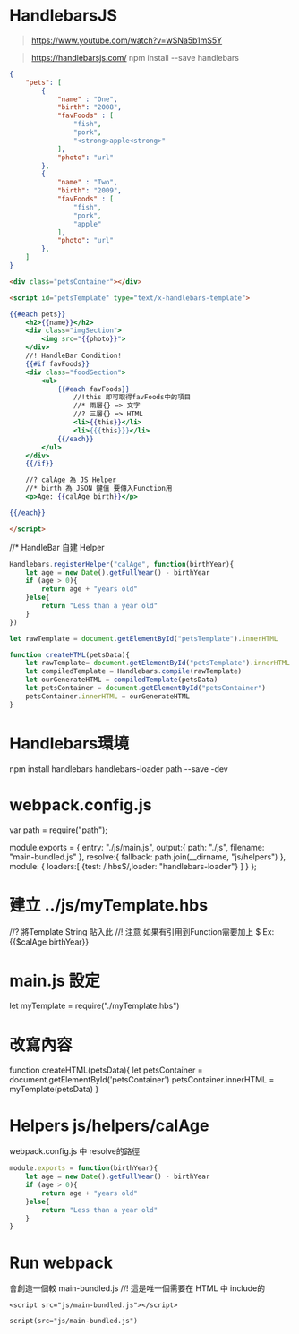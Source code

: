 # HandlebarsJS
> https://www.youtube.com/watch?v=wSNa5b1mS5Y

> https://handlebarsjs.com/
npm install --save handlebars

<!-- 使用pets Json Array -->
```json
{
    "pets": [
        {
            "name" : "One",
            "birth": "2008",
            "favFoods" : [
                "fish",
                "pork",
                "<strong>apple<strong>"
            ],
            "photo": "url"
        },
        {
            "name" : "Two",
            "birth": "2009",
            "favFoods" : [
                "fish",
                "pork",
                "apple"
            ],
            "photo": "url"
        },
    ]
}
```

```html
<div class="petsContainer"></div>

<script id="petsTemplate" type="text/x-handlebars-template">

{{#each pets}}
    <h2>{{name}}</h2>
    <div class="imgSection">
        <img src="{{photo}}">
    </div>
    //! HandleBar Condition!
    {{#if favFoods}}
    <div class="foodSection">
        <ul>
            {{#each favFoods}}
                //!this 即可取得favFoods中的項目
                //* 兩層{} => 文字
                //? 三層{} => HTML
                <li>{{this}}</li>
                <li>{{{this}}}</li>
            {{/each}}
        </ul>
    </div>
    {{/if}}

    //? calAge 為 JS Helper 
    //* birth 為 JSON 鍵值 要傳入Function用
    <p>Age: {{calAge birth}}</p>

{{/each}}

</script>
```
//* HandleBar 自建 Helper
```js
Handlebars.registerHelper("calAge", function(birthYear){
    let age = new Date().getFullYear() - birthYear
    if (age > 0){
        return age + "years old"
    }else{
        return "Less than a year old"
    }
})

```

```js
let rawTemplate = document.getElementById("petsTemplate").innerHTML

function createHTML(petsData){
    let rawTemplate= document.getElementById("petsTemplate").innerHTML
    let compiledTemplate = Handlebars.compile(rawTemplate)
    let ourGenerateHTML = compiledTemplate(petsData)
    let petsContainer = document.getElementById("petsContainer")
    petsContainer.innerHTML = ourGenerateHTML
}
```

# Handlebars環境

npm install handlebars handlebars-loader path --save -dev

# webpack.config.js
var path = require("path");

module.exports = {
    entry: "./js/main.js",
    output:{
        path: "./js",
        filename: "main-bundled.js"
    },
    resolve:{
        fallback: path.join(__dirname, "js/helpers")
    },
    module: {
        loaders:[
            {test: /\.hbs$/,loader: "handlebars-loader"}
        ]
    }
};

# 建立 ../js/myTemplate.hbs
//? 將Template String 貼入此
//! 注意 如果有引用到Function需要加上 $
Ex: {{$calAge birthYear}}

# main.js 設定
let myTemplate = require("./myTemplate.hbs")

# 改寫內容
function createHTML(petsData){
    let petsContainer = document.getElementById('petsContainer')
    petsContainer.innerHTML = myTemplate(petsData)
}

# Helpers js/helpers/calAge
webpack.config.js 中 resolve的路徑
```js
module.exports = function(birthYear){
    let age = new Date().getFullYear() - birthYear
    if (age > 0){
        return age + "years old"
    }else{
        return "Less than a year old"
    }
}
```

# Run webpack 
會創造一個較 main-bundled.js
//! 這是唯一個需要在 HTML 中 include的

```pug
<script src="js/main-bundled.js"></script>

script(src="js/main-bundled.js")
```